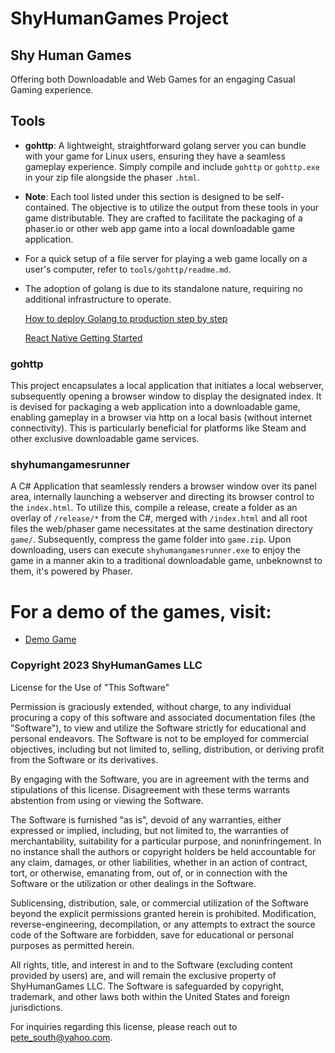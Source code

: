 # ShyHumanGames Project

## Shy Human Games

Offering both Downloadable and Web Games for an engaging Casual Gaming experience.

## Tools

- **gohttp**: A lightweight, straightforward golang server you can bundle with your game for Linux users, ensuring they have a seamless gameplay experience. Simply compile and include `gohttp` or `gohttp.exe` in your zip file alongside the phaser `.html`.

- **Note**: Each tool listed under this section is designed to be self-contained. The objective is to utilize the output from these tools in your game distributable. They are crafted to facilitate the packaging of a phaser.io or other web app game into a local downloadable game application.

- For a quick setup of a file server for playing a web game locally on a user's computer, refer to `tools/gohttp/readme.md`.

- The adoption of golang is due to its standalone nature, requiring no additional infrastructure to operate.

     [How to deploy Golang to production step by step](https://codesahara.com/blog/how-to-deploy-golang-to-production-step-by-step)
    
     [React Native Getting Started](https://reactnative.dev/docs/getting-started)

### gohttp
This project encapsulates a local application that initiates a local webserver, subsequently opening a browser window to display the designated index. It is devised for packaging a web application into a downloadable game, enabling gameplay in a browser via http on a local basis (without internet connectivity). This is particularly beneficial for platforms like Steam and other exclusive downloadable game services.

### shyhumangamesrunner 
A C# Application that seamlessly renders a browser window over its panel area, internally launching a webserver and directing its browser control to the `index.html`. To utilize this, compile a release, create a folder as an overlay of `/release/*` from the C#, merged with `/index.html` and all root files the web/phaser game necessitates at the same destination directory `game/`. Subsequently, compress the game folder into `game.zip`. Upon downloading, users can execute `shyhumangamesrunner.exe` to enjoy the game in a manner akin to a traditional downloadable game, unbeknownst to them, it's powered by Phaser.

# For a demo of the games, visit:

- [Demo Game](https://petesouth.github.io/shyhumangames-gamefeed/spacealiensurvival/index.html)

### Copyright 2023 ShyHumanGames LLC

License for the Use of "This Software"

Permission is graciously extended, without charge, to any individual procuring a copy of this software and associated documentation files (the "Software"), to view and utilize the Software strictly for educational and personal endeavors. The Software is not to be employed for commercial objectives, including but not limited to, selling, distribution, or deriving profit from the Software or its derivatives.

By engaging with the Software, you are in agreement with the terms and stipulations of this license. Disagreement with these terms warrants abstention from using or viewing the Software.

The Software is furnished "as is", devoid of any warranties, either expressed or implied, including, but not limited to, the warranties of merchantability, suitability for a particular purpose, and noninfringement. In no instance shall the authors or copyright holders be held accountable for any claim, damages, or other liabilities, whether in an action of contract, tort, or otherwise, emanating from, out of, or in connection with the Software or the utilization or other dealings in the Software.

Sublicensing, distribution, sale, or commercial utilization of the Software beyond the explicit permissions granted herein is prohibited. Modification, reverse-engineering, decompilation, or any attempts to extract the source code of the Software are forbidden, save for educational or personal purposes as permitted herein.

All rights, title, and interest in and to the Software (excluding content provided by users) are, and will remain the exclusive property of ShyHumanGames LLC. The Software is safeguarded by copyright, trademark, and other laws both within the United States and foreign jurisdictions.

For inquiries regarding this license, please reach out to pete_south@yahoo.com.
